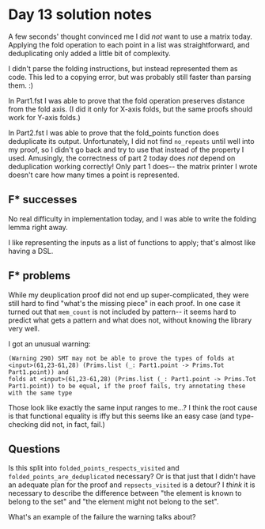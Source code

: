 # Day 13 solution notes

A few seconds' thought convinced me I did *not* want to use a matrix today. Applying the fold operation to
each point in a list was straightforward, and deduplicating only added a little bit of complexity.

I didn't parse the folding instructions, but instead represented them as code.  This led to a copying error,
but was probably still faster than parsing them.  :)

In Part1.fst I was able to prove that the fold operation preserves distance from the fold axis.  (I did it
only for X-axis folds, but the same proofs should work for Y-axis folds.)

In Part2.fst I was able to prove that the fold_points function does deduplicate its output.  Unfortunately,
I did not find `no_repeats` until well into my proof, so I didn't go back and try to use that instead
of the property I used.  Amusingly, the correctness of part 2 today does *not* depend on deduplication
working correctly!  Only part 1 does-- the matrix printer I wrote doesn't care how many times a point is represented.

## F* successes

No real difficulty in implementation today, and I was able to write the folding lemma right away.

I like representing the inputs as a list of functions to apply; that's almost like having a DSL.

## F* problems

While my deuplication proof did not end up super-complicated, they were still hard to find "what's the missing piece"
in each proof.  In one case it turned out that `mem_count` is not included by pattern-- it seems hard to predict
what gets a pattern and what does not, without knowing the library very well.

I got an unusual warning:
```
(Warning 290) SMT may not be able to prove the types of folds at <input>(61,23-61,28) (Prims.list (_: Part1.point -> Prims.Tot Part1.point)) and
folds at <input>(61,23-61,28) (Prims.list (_: Part1.point -> Prims.Tot Part1.point)) to be equal, if the proof fails, try annotating these with the same type
```
Those look like exactly the same input ranges to me...?  I think the root cause is that functional equality is iffy but this seems like an easy case
(and type-checking did not, in fact, fail.)

## Questions

Is this split into `folded_points_respects_visited` and `folded_points_are_deduplicated` necessary?
Or is that just that I didn't have an adequate plan for the proof and `repsects_visited` is a detour?
I *think* it is necessary to describe the difference between "the element is known to belong to the set" and
"the element might not belong to the set".

What's an example of the failure the warning talks about?
